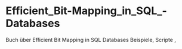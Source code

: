 # Efficient_Bit-Mapping_in_SQL_-Databases
Buch über Efficient Bit Mapping in SQL Databases Beispiele, Scripte , 
